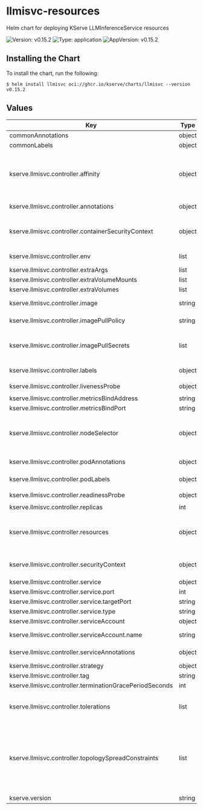 # llmisvc-resources

Helm chart for deploying KServe LLMInferenceService resources

![Version: v0.15.2](https://img.shields.io/badge/Version-v0.15.2-informational?style=flat-square) ![Type: application](https://img.shields.io/badge/Type-application-informational?style=flat-square) ![AppVersion: v0.15.2](https://img.shields.io/badge/AppVersion-v0.15.2-informational?style=flat-square)

## Installing the Chart

To install the chart, run the following:

```console
$ helm install llmisvc oci://ghcr.io/kserve/charts/llmisvc --version v0.15.2
```

## Values

| Key | Type | Default | Description |
|-----|------|---------|-------------|
| commonAnnotations | object | `{}` | Common annotations to add to all resources |
| commonLabels | object | `{}` | Common labels to add to all resources |
| kserve.llmisvc.controller.affinity | object | `{}` | A Kubernetes Affinity, if required For more information, see [Affinity v1 core](https://kubernetes.io/docs/reference/generated/kubernetes-api/v1.27/#affinity-v1-core)  For example:   affinity:     nodeAffinity:      requiredDuringSchedulingIgnoredDuringExecution:        nodeSelectorTerms:        - matchExpressions:          - key: foo.bar.com/role            operator: In            values:            - master |
| kserve.llmisvc.controller.annotations | object | `{}` | Optional additional annotations to add to the controller deployment |
| kserve.llmisvc.controller.containerSecurityContext | object | `{"allowPrivilegeEscalation":false,"capabilities":{"drop":["ALL"]},"privileged":false,"readOnlyRootFilesystem":true,"runAsNonRoot":true,"runAsUser":1000,"seccompProfile":{"type":"RuntimeDefault"}}` | Container Security Context to be set on the controller component container For more information, see [Configure a Security Context for a Pod or Container](https://kubernetes.io/docs/tasks/configure-pod-container/security-context/) |
| kserve.llmisvc.controller.env | list | `[]` | Environment variables to be set on the controller container |
| kserve.llmisvc.controller.extraArgs | list | `[]` | Additional command line arguments |
| kserve.llmisvc.controller.extraVolumeMounts | list | `[]` | Additional volume mounts |
| kserve.llmisvc.controller.extraVolumes | list | `[]` | Additional volumes to be mounted |
| kserve.llmisvc.controller.image | string | `"kserve/llmisvc-controller"` | KServe LLM ISVC controller manager container image |
| kserve.llmisvc.controller.imagePullPolicy | string | `"IfNotPresent"` | Specifies when to pull controller image from registry |
| kserve.llmisvc.controller.imagePullSecrets | list | `[]` | Reference to one or more secrets to be used when pulling images For more information, see [Pull an Image from a Private Registry](https://kubernetes.io/docs/tasks/configure-pod-container/pull-image-private-registry/)  For example:  imagePullSecrets:    - name: "image-pull-secret" |
| kserve.llmisvc.controller.labels | object | `{}` | Optional additional labels to add to the controller deployment |
| kserve.llmisvc.controller.livenessProbe | object | `{"enabled":true,"failureThreshold":5,"httpGet":{"path":"/healthz","port":8081},"initialDelaySeconds":30,"periodSeconds":10,"timeoutSeconds":5}` | Liveness probe configuration |
| kserve.llmisvc.controller.metricsBindAddress | string | `"127.0.0.1"` | Metrics bind address |
| kserve.llmisvc.controller.metricsBindPort | string | `"8443"` | Metrics bind port |
| kserve.llmisvc.controller.nodeSelector | object | `{}` | The nodeSelector on Pods tells Kubernetes to schedule Pods on the nodes with matching labels For more information, see [Assigning Pods to Nodes](https://kubernetes.io/docs/concepts/scheduling-eviction/assign-pod-node/)  For example:   nodeSelector:     kubernetes.io/arch: amd64 |
| kserve.llmisvc.controller.podAnnotations | object | `{}` | Optional additional annotations to add to the controller Pods |
| kserve.llmisvc.controller.podLabels | object | `{}` | Optional additional labels to add to the controller Pods |
| kserve.llmisvc.controller.readinessProbe | object | `{"enabled":true,"failureThreshold":5,"httpGet":{"path":"/readyz","port":8081},"initialDelaySeconds":30,"periodSeconds":5,"timeoutSeconds":5}` | Readiness probe configuration |
| kserve.llmisvc.controller.replicas | int | `1` | Number of replicas for the controller deployment |
| kserve.llmisvc.controller.resources | object | `{"limits":{"cpu":"100m","memory":"300Mi"},"requests":{"cpu":"100m","memory":"300Mi"}}` | Resources to provide to the llmisvc controller pod  For example:  resources:    limits:      cpu: 100m      memory: 300Mi    requests:      cpu: 100m      memory: 300Mi  For more information, see [Resource Management for Pods and Containers](https://kubernetes.io/docs/concepts/configuration/manage-resources-containers/) |
| kserve.llmisvc.controller.securityContext | object | `{"runAsNonRoot":true,"seccompProfile":{"type":"RuntimeDefault"}}` | Pod Security Context For more information, see [Configure a Security Context for a Pod or Container](https://kubernetes.io/docs/tasks/configure-pod-container/security-context/) |
| kserve.llmisvc.controller.service | object | `{"port":8443,"targetPort":"metrics","type":"ClusterIP"}` | Service configuration |
| kserve.llmisvc.controller.service.port | int | `8443` | Service port for metrics |
| kserve.llmisvc.controller.service.targetPort | string | `"metrics"` | Service target port |
| kserve.llmisvc.controller.service.type | string | `"ClusterIP"` | Service type |
| kserve.llmisvc.controller.serviceAccount | object | `{"name":""}` | Service account configuration |
| kserve.llmisvc.controller.serviceAccount.name | string | `""` | Name of the service account to use If not set, a name is generated using the deployment name |
| kserve.llmisvc.controller.serviceAnnotations | object | `{}` | Optional additional annotations to add to the controller service |
| kserve.llmisvc.controller.strategy | object | `{"rollingUpdate":{"maxSurge":1,"maxUnavailable":0},"type":"RollingUpdate"}` | Deployment strategy |
| kserve.llmisvc.controller.tag | string | `"v0.15.2"` | KServe LLM ISVC controller container image tag |
| kserve.llmisvc.controller.terminationGracePeriodSeconds | int | `10` | Termination grace period in seconds |
| kserve.llmisvc.controller.tolerations | list | `[]` | A list of Kubernetes Tolerations, if required For more information, see [Toleration v1 core](https://kubernetes.io/docs/reference/generated/kubernetes-api/v1.27/#toleration-v1-core)  For example:   tolerations:   - key: foo.bar.com/role     operator: Equal     value: master     effect: NoSchedule |
| kserve.llmisvc.controller.topologySpreadConstraints | list | `[]` | A list of Kubernetes TopologySpreadConstraints, if required For more information, see [Topology spread constraint v1 core](https://kubernetes.io/docs/reference/generated/kubernetes-api/v1.27/#topologyspreadconstraint-v1-core)  For example:   topologySpreadConstraints:   - maxSkew: 2     topologyKey: topology.kubernetes.io/zone     whenUnsatisfiable: ScheduleAnyway     labelSelector:       matchLabels:         app.kubernetes.io/instance: llmisvc-controller-manager         app.kubernetes.io/component: controller |
| kserve.version | string | `"v0.15.2"` | Version of KServe LLM ISVC components |
